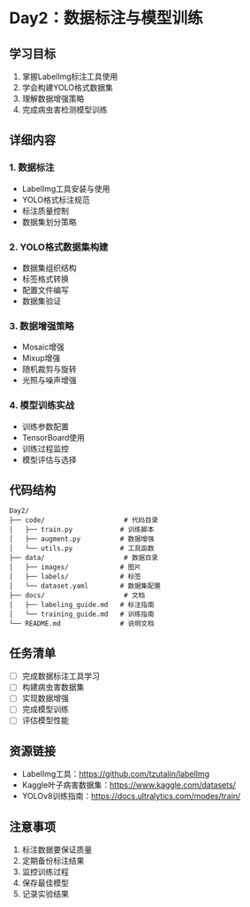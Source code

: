 # Day2：数据标注与模型训练

## 学习目标
1. 掌握LabelImg标注工具使用
2. 学会构建YOLO格式数据集
3. 理解数据增强策略
4. 完成病虫害检测模型训练

## 详细内容

### 1. 数据标注
- LabelImg工具安装与使用
- YOLO格式标注规范
- 标注质量控制
- 数据集划分策略

### 2. YOLO格式数据集构建
- 数据集组织结构
- 标签格式转换
- 配置文件编写
- 数据集验证

### 3. 数据增强策略
- Mosaic增强
- Mixup增强
- 随机裁剪与旋转
- 光照与噪声增强

### 4. 模型训练实战
- 训练参数配置
- TensorBoard使用
- 训练过程监控
- 模型评估与选择

## 代码结构
```
Day2/
├── code/                    # 代码目录
│   ├── train.py            # 训练脚本
│   ├── augment.py          # 数据增强
│   └── utils.py            # 工具函数
├── data/                    # 数据目录
│   ├── images/             # 图片
│   ├── labels/             # 标签
│   └── dataset.yaml        # 数据集配置
├── docs/                    # 文档
│   ├── labeling_guide.md   # 标注指南
│   └── training_guide.md   # 训练指南
└── README.md               # 说明文档
```

## 任务清单
- [ ] 完成数据标注工具学习
- [ ] 构建病虫害数据集
- [ ] 实现数据增强
- [ ] 完成模型训练
- [ ] 评估模型性能

## 资源链接
- LabelImg工具：https://github.com/tzutalin/labelImg
- Kaggle叶子病害数据集：https://www.kaggle.com/datasets/
- YOLOv8训练指南：https://docs.ultralytics.com/modes/train/

## 注意事项
1. 标注数据要保证质量
2. 定期备份标注结果
3. 监控训练过程
4. 保存最佳模型
5. 记录实验结果 